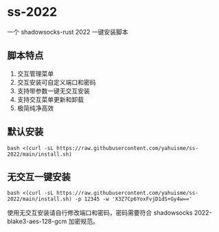 # ss-2022
一个 shadowsocks-rust 2022 一键安装脚本

## 脚本特点
1. 交互管理菜单
2. 交互安装可自定义端口和密码
3. 支持带参数一键无交互安装
4. 支持交互菜单更新和卸载
5. 极简纯净高效

## 默认安装
```
bash <(curl -sL https://raw.githubusercontent.com/yahuisme/ss-2022/main/install.sh)
```

## 无交互一键安装
```
bash <(curl -sL https://raw.githubusercontent.com/yahuisme/ss-2022/main/install.sh) -p 12345 -w 'X3Z7Cp6YoxFvjD1dS+Gy4w=='
```
使用无交互安装请自行修改端口和密码，密码需要符合 shadowsocks 2022-blake3-aes-128-gcm 加密规范。

